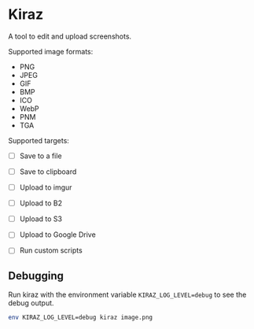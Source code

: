 # Kiraz

A tool to edit and upload screenshots.

Supported image formats:
- PNG
- JPEG
- GIF
- BMP
- ICO
- WebP
- PNM
- TGA

Supported targets:
- [ ] Save to a file
- [ ] Save to clipboard
- [ ] Upload to imgur
- [ ] Upload to B2
- [ ] Upload to S3
- [ ] Upload to Google Drive
- [ ] Run custom scripts


## Debugging

Run kiraz with the environment variable `KIRAZ_LOG_LEVEL=debug` to see the debug
output.

```bash
env KIRAZ_LOG_LEVEL=debug kiraz image.png
```
